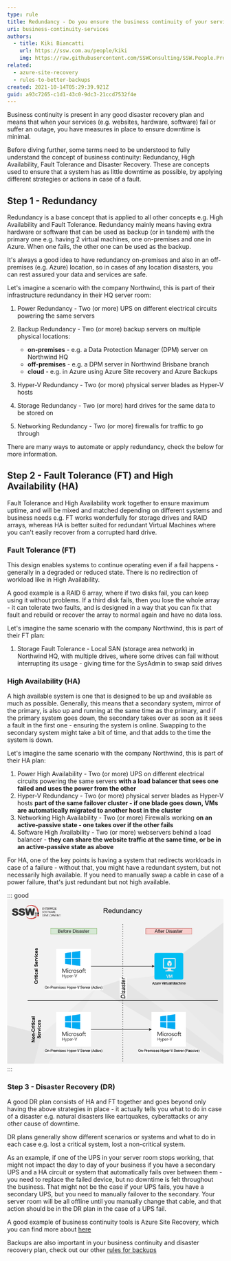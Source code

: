 ```yaml
---
type: rule
title: Redundancy - Do you ensure the business continuity of your services?
uri: business-continuity-services
authors:
  - title: Kiki Biancatti
    url: https://ssw.com.au/people/kiki
    img: https://raw.githubusercontent.com/SSWConsulting/SSW.People.Profiles/main/Kaique-Biancatti/Images/Kaique-Biancatti-Profile.jpg
related:
  - azure-site-recovery
  - rules-to-better-backups
created: 2021-10-14T05:29:39.921Z
guid: a93c7265-c1d1-43c0-9dc3-21ccd7532f4e
---
```

Business continuity is present in any good disaster recovery plan and means that when your services (e.g. websites, hardware, software) fail or suffer an outage, you have measures in place to ensure downtime is minimal.

<!--endintro-->

Before diving further, some terms need to be understood to fully understand the concept of business continuity: Redundancy, High Availability, Fault Tolerance and Disaster Recovery. These are concepts used to ensure that a system has as little downtime as possible, by applying different strategies or actions in case of a fault.

## Step 1 - Redundancy

Redundancy is a base concept that is applied to all other concepts e.g. High Availability and Fault Tolerance. Redundancy mainly means having extra hardware or software that can be used as backup (or in tandem) with the primary one e.g. having 2 virtual machines, one on-premises and one in Azure. When one fails, the other one can be used as the backup.

It's always a good idea to have redundancy on-premises and also in an off-premises (e.g. Azure) location, so in cases of any location disasters, you can rest assured your data and services are safe.

Let's imagine a scenario with the company Northwind, this is part of their infrastructure redundancy in their HQ server room:

1. Power Redundancy - Two (or more) UPS on different electrical circuits powering the same servers
2. Backup Redundancy - Two (or more) backup servers on multiple physical locations:

   * **on-premises** - e.g. a Data Protection Manager (DPM) server on Northwind HQ
   * **off-premises** - e.g. a DPM server in Northwind Brisbane branch
   * **cloud** - e.g. in Azure using Azure Site recovery and Azure Backups
3. Hyper-V Redundancy - Two (or more) physical server blades as Hyper-V hosts
4. Storage Redundancy - Two (or more) hard drives for the same data to be stored on
5. Networking Redundancy - Two (or more) firewalls for traffic to go through

There are many ways to automate or apply redundancy, check the below for more information.

## Step 2 - Fault Tolerance (FT) and High Availability (HA)

Fault Tolerance and High Availability work together to ensure maximum uptime, and will be mixed and matched depending on different systems and business needs e.g. FT works wonderfully for storage drives and RAID arrays, whereas HA is better suited for redundant Virtual Machines where you can't easily recover from a corrupted hard drive.

### Fault Tolerance (FT)

This design enables systems to continue operating even if a fail happens - generally in a degraded or reduced state. There is no redirection of workload like in High Availability.

A good example is a RAID 6 array, where if two disks fail, you can keep using it without problems. If a third disk fails, then you lose the whole array - it can tolerate two faults, and is designed in a way that you can fix that fault and rebuild or recover the array to normal again and have no data loss.

Let's imagine the same scenario with the company Northwind, this is part of their FT plan:

1. Storage Fault Tolerance - Local SAN (storage area network) in Northwind HQ, with multiple drives, where some drives can fail without interrupting its usage - giving time for the SysAdmin to swap said drives

### High Availability (HA)

A high available system is one that is designed to be up and available as much as possible. Generally, this means that a secondary system, mirror of the primary, is also up and running at the same time as the primary, and if the primary system goes down, the secondary takes over as soon as it sees a fault in the first one - ensuring the system is online. Swapping to the secondary system might take a bit of time, and that adds to the time the system is down.

Let's imagine the same scenario with the company Northwind, this is part of their HA plan:

1. Power High Availability - Two (or more) UPS on different electrical circuits powering the same servers **with a load balancer that sees one failed and uses the power from the other**
2. Hyper-V Redundancy - Two (or more) physical server blades as Hyper-V hosts **part of the same failover cluster - if one blade goes down, VMs are automatically migrated to another host in the cluster**
3. Networking High Availability - Two (or more) Firewalls working **on an active-passive state - one takes over if the other fails**
4. Software High Availability - Two (or more) webservers behind a load balancer - **they can share the website traffic at the same time, or be in an active-passive state as above**

For HA, one of the key points is having a system that redirects workloads in case of a failure - without that, you might have a redundant system, but not necessarily high available. If you need to manually swap a cable in case of a power failure, that's just redundant but not high available.

::: good
![Figure: Good Example - It's crucial to add a redundancy plan to your disaster recovery plan](/rules/business-continuity-services/redundancy2.png)
:::

### Step 3 - Disaster Recovery (DR)

A good DR plan consists of HA and FT together and goes beyond only having the above strategies in place - it actually tells you what to do in case of a disaster e.g. natural disasters like eartquakes, cyberattacks or any other cause of downtime.

DR plans generally show different scenarios or systems and what to do in each case e.g. lost a critical system, lost a non-critical system.

As an example, if one of the UPS in your server room stops working, that might not impact the day to day of your business if you have a secondary UPS and a HA circuit or system that automatically fails over between them - you need to replace the failed device, but no downtime is felt throughout the business.
That might not be the case if your UPS fails, you have a secondary UPS, but you need to manually failover to the secondary. Your server room will be all offline until you manually change that cable, and that action should be in the DR plan in the case of a UPS fail.

A good example of business continuity tools is Azure Site Recovery, which you can find more about [here](/azure-site-recovery)

Backups are also important in your business continuity and disaster recovery plan, check out our other [rules for backups](/rules-to-better-backups)

